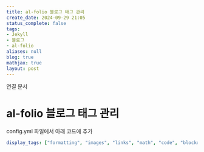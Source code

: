 ```yaml
---
title: al-folio 블로그 태그 관리
create_date: 2024-09-29 21:05
status_complete: false
tags:
- Jekyll
- 블로그
- al-folio
aliases: null
blog: true
mathjax: true
layout: post
---
```

연결 문서


# al-folio 블로그 태그 관리

config.yml 파일에서 아래 코드에 추가

```yml
display_tags: ["formatting", "images", "links", "math", "code", "blockquotes"] # these tags will be displayed on the front page of your blog
```